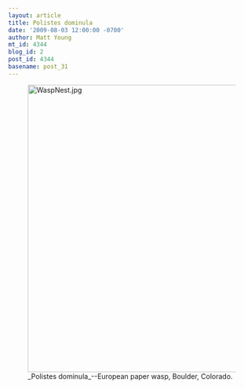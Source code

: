 ```yaml
---
layout: article
title: Polistes dominula
date: '2009-08-03 12:00:00 -0700'
author: Matt Young
mt_id: 4344
blog_id: 2
post_id: 4344
basename: post_31
---
```

<figure>
<a href="http://www.ext.colostate.edu/pubs/insect/05611.html"><img src="http://pandasthumb.org/archives/2009/07/29/WaspNest.jpg" alt="WaspNest.jpg" width="600" height="585" /></a>
<figcaption markdown="span">_Polistes dominula_--European paper wasp, Boulder, Colorado.

</figcaption>
</figure>
